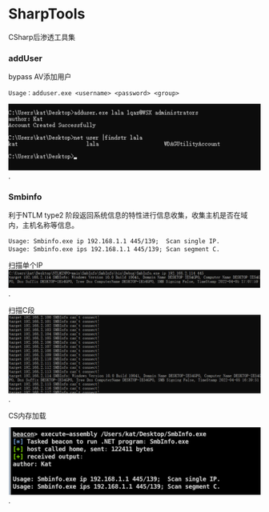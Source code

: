 # SharpTools
CSharp后渗透工具集

### addUser
bypass AV添加用户  
```
Usage：adduser.exe <username> <password> <group>
```
![image](./img/adduser.png). 

  



### Smbinfo

利于NTLM type2 阶段返回系统信息的特性进行信息收集，收集主机是否在域内，主机名称等信息。

```
Usage: Smbinfo.exe ip 192.168.1.1 445/139;  Scan single IP.
Usage: Smbinfo.exe ips 192.168.1.1 445/139; Scan segment C.
```

扫描单个IP
![image](./img/smbinfoip.png). 

扫描C段
![image](./img/smbinfoips.png). 

CS内存加载

![image](./img/smbinfocs.png). 


